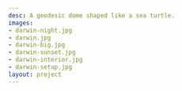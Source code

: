```yaml
---
desc: A geodesic dome shaped like a sea turtle.
images:
- darwin-night.jpg
- darwin.jpg
- darwin-big.jpg
- darwin-sunset.jpg
- darwin-interior.jpg
- darwin-setup.jpg
layout: project
---
```

